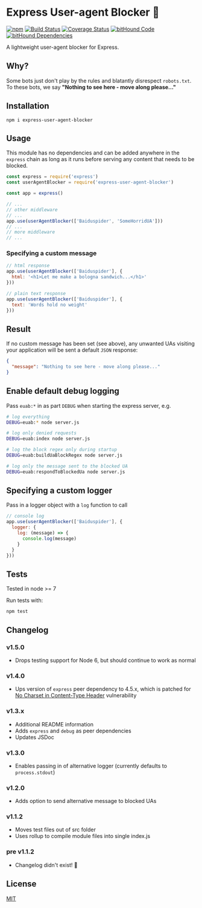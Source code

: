 # Express User-agent Blocker 🤖

[![npm](https://img.shields.io/npm/v/express-user-agent-blocker.svg)](https://www.npmjs.com/package/express-user-agent-blocker) [![Build Status](https://travis-ci.org/ouq77/express-user-agent-blocker.svg?branch=master)](https://travis-ci.org/ouq77/express-user-agent-blocker) [![Coverage Status](https://coveralls.io/repos/github/ouq77/express-user-agent-blocker/badge.svg?branch=master)](https://coveralls.io/github/ouq77/express-user-agent-blocker?branch=master) [![bitHound Code](https://www.bithound.io/github/ouq77/express-user-agent-blocker/badges/code.svg)](https://www.bithound.io/github/ouq77/express-user-agent-blocker) [![bitHound Dependencies](https://www.bithound.io/github/ouq77/express-user-agent-blocker/badges/dependencies.svg)](https://www.bithound.io/github/ouq77/express-user-agent-blocker/master/dependencies/npm)

A lightweight user-agent blocker for Express.

## Why?

Some bots just don't play by the rules and blatantly disrespect `robots.txt`. To these bots, we say **"Nothing to see here - move along please..."**

## Installation

```shell
npm i express-user-agent-blocker
```

## Usage

This module has no dependencies and can be added anywhere in the `express` chain as long as it runs before serving any content that needs to be blocked.

```js
const express = require('express')
const userAgentBlocker = require('express-user-agent-blocker')

const app = express()

// ...
// other middleware
// ...
app.use(userAgentBlocker(['Baiduspider', 'SomeHorridUA']))
// ...
// more middleware
// ...
```

### Specifying a custom message
               
```js
// html response
app.use(userAgentBlocker(['Baiduspider'], {
  html: '<h1>Let me make a bologna sandwich...</h1>'
}))

// plain text response
app.use(userAgentBlocker(['Baiduspider'], {
  text: 'Words hold no weight'
}))
```

## Result

If no custom message has been set (see above), any unwanted UAs visiting your application will be sent a default `JSON` response:

```json
{
  "message": "Nothing to see here - move along please..."
}
```

## Enable default debug logging

Pass `euab:*` in as part `DEBUG` when starting the express server, e.g.
```bash
# log everything
DEBUG=euab:* node server.js

# log only denied requests
DEBUG=euab:index node server.js

# log the block regex only during startup 
DEBUG=euab:buildUaBlockRegex node server.js

# log only the message sent to the blocked UA
DEBUG=euab:respondToBlockedUa node server.js
```
## Specifying a custom logger

Pass in a logger object with a `log` function to call
```js
// console log
app.use(userAgentBlocker(['Baiduspider'], {
  logger: {
    log: (message) => {
      console.log(message)
    }
  }
}))
```

## Tests

Tested in node >= 7

Run tests with:
```shell
npm test
```

## Changelog

### v1.5.0

- Drops testing support for Node 6, but should continue to work as normal

### v1.4.0

- Ups version of `express` peer dependency to 4.5.x, which is patched for [No Charset in Content-Type Header](https://nodesecurity.io/advisories/express_no-charset-in-content-type-header) vulnerability


### v1.3.x

- Additional README information
- Adds `express` and `debug` as peer dependencies
- Updates JSDoc

### v1.3.0

- Enables passing in of alternative logger (currently defaults to `process.stdout`)

### v1.2.0

- Adds option to send alternative message to blocked UAs

### v1.1.2

- Moves test files out of src folder
- Uses rollup to compile module files into single index.js

### pre v1.1.2

- Changelog didn't exist! 🙈

## License

[MIT](LICENSE)
